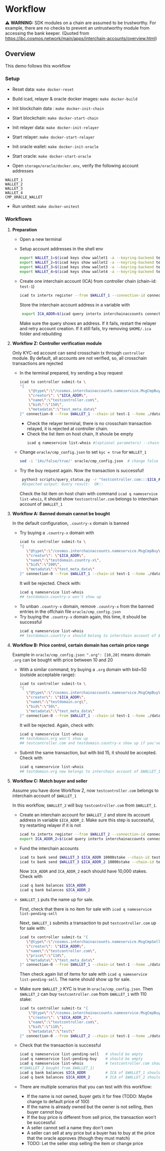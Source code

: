 # Workflow

:warning: **WARNING:** SDK modules on a chain are assumed to be trustworthy. For example, there are no checks to prevent an untrustworthy module from accessing the bank keeper.
(Quoted from https://ibc.cosmos.network/main/apps/interchain-accounts/overview.html)

## Overview 

This demo follows this workflow

### Setup

- Reset data: `make docker-reset`

- Build icad, relayer & oracle docker images: `make docker-build`

- Init blockchain data : `make docker-init-chain`

- Start blockchain: `make docker-start-chain`

- Init relayer data: `make docker-init-relayer`

- Start relayer: `make docker-start-relayer`

- Init oracle wallet: `make docker-init-oracle`

- Start oracle: `make docker-start-oracle`

- Open `storage/oracle/docker.env`, verify the following account addresses
```
WALLET_1
WALLET_2
WALLET_3
WALLET_4
CMP_ORACLE_WALLET
```

- Run unitest: `make docker-unitest`

### Workflows
1. **Preparation**
  
   + Open a new terminal
   + Setup account addresses in the shell env

      ```sh
      export WALLET_1=$(icad keys show wallet1 -a --keyring-backend test --home ./data/test-1) && echo $WALLET_1;
      export WALLET_2=$(icad keys show wallet2 -a --keyring-backend test --home ./data/test-1) && echo $WALLET_2;
      export WALLET_3=$(icad keys show wallet3 -a --keyring-backend test --home ./data/test-2) && echo $WALLET_3;
      export WALLET_4=$(icad keys show wallet4 -a --keyring-backend test --home ./data/test-2) && echo $WALLET_4;
      ```
   + Create one interchain account (ICA) from controller chain (chain-id: `test-1`)
      ```sh
      icad tx intertx register --from $WALLET_1 --connection-id connection-0 --chain-id test-1 --home ./data/test-1 --node tcp://localhost:16657 --keyring-backend test --timeout-height 1000 -y
      ```
     Store the interchain account address in a variable with
     ```sh
      export ICA_ADDR=$(icad query intertx interchainaccounts connection-0 $WALLET_1 --home ./data/test-1 --node tcp://localhost:16657 -o json | jq -r '.interchain_account_address') && echo $ICA_ADDR
     ```
     Make sure the query shows an address. If it fails, restart the relayer and retry account creation. If it still fails, try removing `$HOME/.ica` folder and rebuilding

2. **Workflow Z: Controller verification module**

   Only KYC-ed account can send crosschain tx through `controller` module. By default, all accounts are not verified, so, all crosschain transactions are rejected

   + In the terminal prepared, try sending a buy request
      ```sh
      icad tx controller submit-tx \
      "{
          \"@type\":\"/cosmos.interchainaccounts.nameservice.MsgCmpBuy\",
          \"creator\": \"$ICA_ADDR\",
          \"name\":\"testcontroller.com\",
          \"bid\":\"150\",
          \"metadata\":\"test_meta_data\"
      }" connection-0 --from $WALLET_1 --chain-id test-1 --home ./data/test-1 --node tcp://localhost:16657 --keyring-backend test -y
      ```
        + Check the relayer terminal, there is no crosschain transaction relayed, it is rejected at controller chain. 
        + Check the list item on host chain, It shoule be empty
          ```sh
          icad q nameservice list-whois #(optional parameters) --chain-id test-2 --home ./data/test-2 --node tcp://localhost:26657
          ```
   + Change `oracle/cmp_config.json` to set `kyc = true` for `WALLET_1`
       ```sh
       sed -i '14s/false/true/' oracle/cmp_config.json  # change false -> true on line 14 of the file
       ```
   + Try the buy request again. Now the transaction is successful!
       ```sh
        python3 scripts/query_status.py -r "testcontroller.com:::$ICA_ADDR" -w $WALLET_1 -ica $ICA_ADDR
        #Expected output: Query result:  OK::
       ```
       Check the list item on host chain with command `icad q nameservice list-whois`, it should show `testcontroller.com` belongs to interchain account of `$WALLET_1`


3. **Workflow A: Banned domain cannot be bought**

   In the default configuration, `.country-x` domain is banned
   + Try buying a `.country-x` domain with
       ```sh
      icad tx controller submit-tx \
      "{
          \"@type\":\"/cosmos.interchainaccounts.nameservice.MsgCmpBuy\",
          \"creator\": \"$ICA_ADDR\",
          \"name\":\"testdomain.country-x\",
          \"bid\":\"200\",
          \"metadata\":\"test_meta_data\"
      }" connection-0 --from $WALLET_1 --chain-id test-1 --home ./data/test-1 --node tcp://localhost:16657 --keyring-backend test -y
       ```
       It will be rejected. Check with:
       ```sh
       icad q nameservice list-whois
       ## testdomain.country-x won't show up
       ```
   + To unban `.country-x` domain, remove `.country-x` from the banned entries in the offchain file `oracle/cmp_config.json`
   + Try buying the `.country-x` domain again, this time, it should be successful 
       ```sh
       icad q nameservice list-whois
       ## testdomain.country-x should belong to interchain account of $WALLET_1
       ```

4. **Workflow B: Price control, certain domain has certain price range**

   Example in `oracle/cmp_config.json`:  `".org": [10,20]` means domain `.org` can be bought with price between 10 and 20
   + With a similar command, try buying a `.org` domain with bid=50 (outside acceptable range):
       ```sh
      icad tx controller submit-tx \
      "{
          \"@type\":\"/cosmos.interchainaccounts.nameservice.MsgCmpBuy\",
          \"creator\": \"$ICA_ADDR\",
          \"name\":\"testdomain.org\",
          \"bid\":\"50\",
          \"metadata\":\"test_meta_data\"
      }" connection-0 --from $WALLET_1 --chain-id test-1 --home ./data/test-1 --node tcp://localhost:16657 --keyring-backend test -y
       ```
       It will be rejected. Again, check with:
       ```sh
       icad q nameservice list-whois
       ## testdomain.org won't show up
       ## testcontroller.com and testdomain.country-x show up if you've done previous workflows
       ```

   + Submit the same transaction, but with bid 15, it should be accepted. Check with
       ```sh
       icad q nameservice list-whois
       ## testdomain.org now belongs to interchain account of $WALLET_1
       ```

5. **Workflow C: Match buyer and seller**

   Assume you have done Workflow Z, now `testcontroller.com` belongs to interchain account of `$WALLET_1`

   In this workflow, `$WALLET_2` will buy `testcontroller.com` from `$WALLET_1`.

   + Create an interchain account for `$WALLET_2` and store its account address in variable `$ICA_ADDR_2`. Make sure this step is successful, try restarting relayer if it is not
       ```sh
       icad tx intertx register --from $WALLET_2 --connection-id connection-0 --chain-id test-1 --home ./data/test-1 --node tcp://localhost:16657 --keyring-backend test -y
       export ICA_ADDR_2=$(icad query intertx interchainaccounts connection-0 $WALLET_2 --home ./data/test-1 --node tcp://localhost:16657 -o json | jq -r '.interchain_account_address') && echo $ICA_ADDR_2
       ```

   + Fund the interchain accounts
       ```sh
       icad tx bank send $WALLET_3 $ICA_ADDR 10000stake --chain-id test-2 --home ./data/test-2 --keyring-backend test -y
       icad tx bank send $WALLET_3 $ICA_ADDR_2 10000stake --chain-id test-2 --home ./data/test-2 --keyring-backend test -y
       ```
       Now `ICA_ADDR` and `ICA_ADDR_2` each should have 10,000 stakes. Check with
       ```sh
       icad q bank balances $ICA_ADDR
       icad q bank balances $ICA_ADDR_2
       ```
   + `$WALLET_1` puts the name up for sale.

     First, check that there is no item for sale with `icad q nameservice list-pending-sell`

     Next, `$WALLET_1` submits a transaction to put `testcontroller.com` up for sale with:
       ```sh
       icad tx controller submit-tx "{
          \"@type\":\"/cosmos.interchainaccounts.nameservice.MsgCmpSell\",
          \"creator\": \"$ICA_ADDR\",
          \"name\":\"testcontroller.com\",
          \"price\":\"110\",
          \"metadata\":\"test_meta_data\"
       }" connection-0 --from $WALLET_1 --chain-id test-1 --home ./data/test-1 --node tcp://localhost:16657 --keyring-backend test -y
       ```
     Then check again list of items for sale with `icad q nameservice list-pending-sell`. The name should show up for sale.

   + Make sure `$WALLET_2` KYC is true in `oracle/cmp_config.json`. Then `$WALLET_2` can buy `testcontroller.com` from `$WALLET_1` with 110 stake:
     ```sh
     icad tx controller submit-tx "{
         \"@type\":\"/cosmos.interchainaccounts.nameservice.MsgCmpBuy\",
         \"creator\": \"$ICA_ADDR_2\",
         \"name\":\"testcontroller.com\",
         \"bid\":\"110\",
         \"metadata\":\"test\"
     }" connection-0 --from $WALLET_2 --chain-id test-1 --home ./data/test-1 --node tcp://localhost:16657 --keyring-backend test -y

     ```
   + Check that the transaction is successful
     ```sh
     icad q nameservice list-pending-sell   # should be empty
     icad q nameservice list-pending-buy    # should be empty
     icad q nameservice list-whois          # testcontroller.com should belong to $ICA_ADDR_2 
     #($WALLET_2 bought from $WALLET_1)
     icad q bank balances $ICA_ADDR         # ICA of $WALLET_1 should have 10110 stakes
     icad q bank balances $ICA_ADDR_2       # ICA of $WALLET_2 should have 9890 stakes
     ```

   + There are multiple scenarios that you can test with this workflow:
      * If the name is not owned, buyer gets it for free (TODO: Maybe change to default price of 100)
      * If the name is already owned but the owner is not selling, then buyer cannot buy
      * If the buy price is different from sell price, the transaction won't be successful
      * A seller cannot sell a name they don't own
      * A seller can sell at any price but a buyer has to buy at the price that the oracle approves (though they must match)
      * TODO: Let the seller stop selling the item or change price
